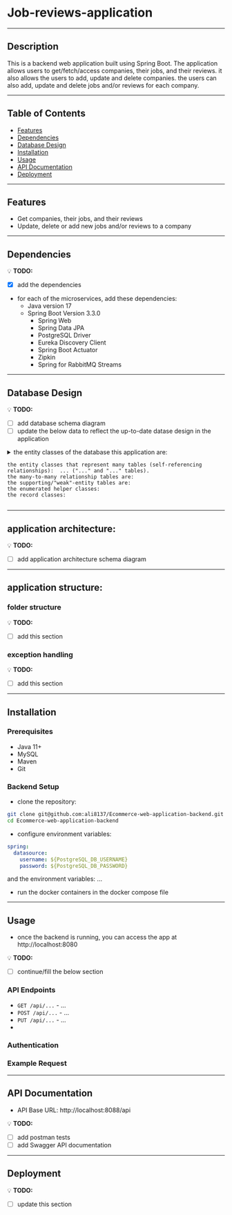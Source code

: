 # Job-reviews-application

---

## Description
This is a backend web application built using Spring Boot. The application allows users to get/fetch/access companies, their jobs, and their reviews. it also allows the users to add, update and delete companies. the users can also add, update and delete jobs and/or reviews for each company.

---

## Table of Contents
- [Features](#features)
- [Dependencies](#dependencies)
- [Database Design](#Database-Design)
- [Installation](#installation)
- [Usage](#usage)
- [API Documentation](#API-Documentation)
- [Deployment](#deployment)

---

## Features
- Get companies, their jobs, and their reviews
- Update, delete or add new jobs and/or reviews to a company

---

## Dependencies
💡 **TODO:** 
- [x] add the dependencies
- for each of the microservices, add these dependencies:
  - Java version 17
  - Spring Boot Version 3.3.0
    - Spring Web
    - Spring Data JPA
    - PostgreSQL Driver
    - Eureka Discovery Client
    - Spring Boot Actuator
    - Zipkin
    - Spring for RabbitMQ Streams

---

## Database Design
💡 **TODO:** 
- [ ] add database schema diagram
- [ ] update the below data to reflect the up-to-date datase design in the application

<details>
  <summary>
    the entity classes of the database this application are: 

    the entity classes that represent many tables (self-referencing relationships):  ... ("..." and "..." tables).
    the many-to-many relationship tables are: 
    the supporting/"weak"-entity tables are: 
    the enumerated helper classes: 
    the record classes: 
  </summary>

  - relationships:
    - ... table:
      - has one-to-many relationship with ... table
    - ... table:
      - has many-to-one relationship with ... table

  - association of the database tables with their functionsalities/features in the application:
    - product table:
      - to ...
    - user table:
      - for ...
      - for ...
</details>

---

## application architecture:

💡 **TODO:** 
- [ ] add application architecture schema diagram

---

## application structure:


### folder structure
💡 **TODO:** 
- [ ] add this section

### exception handling
💡 **TODO:** 
- [ ] add this section

---

## Installation


### Prerequisites
- Java 11+
- MySQL
- Maven
- Git


### Backend Setup
- clone the repository:

```bash
git clone git@github.com:ali8137/Ecommerce-web-application-backend.git
cd Ecommerce-web-application-backend
```

- configure environment variables:

```YAML
spring:
  datasource:
    username: ${PostgreSQL_DB_USERNAME}
    password: ${PostgreSQL_DB_PASSWORD}
```

and the environment variables: ...

- run the docker containers in the docker compose file

---

## Usage
- once the backend is running, you can access the app at http://localhost:8080

💡 **TODO:** 
- [ ] continue/fill the below section
### API Endpoints
- `GET /api/...` - ...
- `POST /api/...` - ...
- `PUT /api/...` - ...
- 

### Authentication


### Example Request


---

## API Documentation
- API Base URL: http://localhost:8088/api

💡 **TODO:** 
- [ ] add postman tests
- [ ] add Swagger API documentation

---

## Deployment

💡 **TODO:** 
- [ ] update this section
